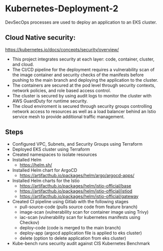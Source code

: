 # Kubernetes-Deployment-2
DevSecOps processes are used to deploy an application to an EKS cluster.

## Cloud Native security:

[](https://github.com/smithashley/Kubernetes-Deployment-2/blob/main/embedded-images/k8-security.png)
https://kubernetes.io/docs/concepts/security/overview/

- This project integrates security at each layer: code, container, cluster, and cloud.
- The CI/CD pipeline for the deployment requires a vulnerability scan of the image container and security checks of the manifests before pushing to the main branch and deploying the application to the cluster.
- The containers are secured at the pod level through security contexts, network policies, and role based access control. 
- The cluster is secured by using audit logs to monitor the cluster with AWS GuardDuty for runtime security.
-	The cloud enviroment is secured through security groups controlling network access to resources as well as a load balancer behind an Istio service mesh to provide additional traffic management.

## Steps
- Configured VPC, Subnets, and Security Groups using Terraform
- Deployed EKS cluster using Terraform
- Created namespaces to isolate resources
- Installed Helm
    - https://helm.sh/ 
- Installed Helm chart for ArgoCD 
    - https://artifacthub.io/packages/helm/argo/argocd-apps/
- Installed Helm charts for the Istio 
    - https://artifacthub.io/packages/helm/istio-official/base
    - https://artifacthub.io/packages/helm/istio-official/istiod
    - https://artifacthub.io/packages/helm/istio-official/gateway
- Created CI pipeline using Gitlab with the following stages
    - pull-source-code (pulls source code from feature branch)
    - image-scan (vulnerability scan for container image using Trivy)
    - iac-scan (vulnerability scan for kubernetes manifests using Checkov)
    - deploy-code (code is merged to the main branch)
    - deploy-app (argocd application file is applied to eks cluster)
    - delete (option to delete application from eks cluster)
- Kube-bench runs security audit against CIS Kubernetes Benchmark

[](https://github.com/smithashley/Kubernetes-Deployment-2/blob/main/embedded-images/kube-bench.png)
